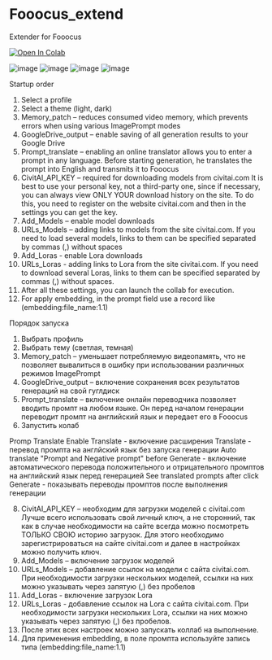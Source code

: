 # Fooocus_extend
Extender for Fooocus

<a href="https://colab.research.google.com/github/shaitanzx/Fooocus_extend/blob/main/Fooocus_extend.ipynb" rel="nofollow"><img src="https://colab.research.google.com/assets/colab-badge.svg" alt="Open In Colab" data-canonical-src="https://colab.research.google.com/assets/colab-badge.svg"></a>


![image](https://github.com/shaitanzx/Fooocus_extend/assets/162459965/c8fabbdf-c93a-4fbe-83c3-8a320dfe2653)
![image](https://github.com/shaitanzx/Fooocus_extend/assets/162459965/538c5054-dab5-4b8d-a3a4-55af11017ece)
![image](https://github.com/shaitanzx/Fooocus_extend/assets/162459965/cc30d308-e63c-4c73-b798-6a65875693db)
![image](https://github.com/shaitanzx/Fooocus_extend/assets/162459965/92e1bec7-4227-47bc-a3f9-e1274dd3d6e6)







Startup order
1. Select a profile
2. Select a theme (light, dark)
3. Memory_patch – reduces consumed video memory, which prevents errors when using various ImagePrompt modes
4. GoogleDrive_output – enable saving of all generation results to your Google Drive
5. Prompt_translate – enabling an online translator allows you to enter a prompt in any language. Before starting generation, he translates the prompt into English and transmits it to Fooocus
6. CivitAI_API_KEY – required for downloading models from civitai.com It is best to use your personal key, not a third-party one, since if necessary, you can always view ONLY YOUR download history on the site. To do this, you need to register on the website civitai.com and then in the settings you can get the key.
7. Add_Models – enable model downloads
8. URLs_Models – adding links to models from the site civitai.com. If you need to load several models, links to them can be specified separated by commas (,) without spaces
9. Add_Loras - enable Lora downloads
10. URLs_Loras - adding links to Lora from the site civitai.com. If you need to download several Loras, links to them can be specified separated by commas (,) without spaces.
11. After all these settings, you can launch the collab for execution.
12. For apply embedding, in the prompt field use a record like (embedding:file_name:1.1)


Порядок запуска
1.	Выбрать профиль
2.	Выбрать тему (светлая, темная)
3.	Memory_patch – уменьшает потребляемую видеопамять, что не позволяет вывалиться в ошибку при использовании различных режимов ImagePrompt
4.	GoogleDrive_output – включение сохранения всех результатов генераций на свой гуглдиск
5.	Prompt_translate – включение онлайн переводчика позволяет вводить промпт на любом языке. Он перед началом генерации переводит промпт на английский язык и передает его в Fooocus
6.	Запустить колаб

Promp Translate
Enable Translate - включение расширения
Translate - перевод промпта на англйский язык без запуска генерации
Auto translate "Prompt and Negative prompt" before Generate - включение автоматического перевода положительного и отрицательного промптов на английский язык перед генерацией
See translated prompts after click Generate - показывать переводы промптов после выполнения генерации


8.	CivitAI_API_KEY – необходим для загрузки моделей с civitai.com  Лучше всего использовать свой личный ключ, а не сторонний, так как в случае необходимости на сайте всегда можно посмотреть ТОЛЬКО СВОЮ историю загрузок. Для этого необходимо зарегистрироваться на сайте civitai.com и далее в настройках можно получить ключ.
9.	Add_Models – включение загрузок моделей
10.	URLs_Models – добавление ссылок на модели с сайта civitai.com. При необходимости загрузки нескольких моделей, ссылки на них можно указывать через запятую (,) без пробелов
11.	Add_Loras - включение загрузок Lora
12.	 URLs_Loras - добавление ссылок на Lora с сайта civitai.com. При необходимости загрузки нескольких Lora, ссылки на них можно указывать через запятую (,)  без пробелов.
13.	После этих всех настроек можно запускать коллаб на выполнение.
14.	Для применения embedding, в поле промпта используйте запись типа (embedding:file_name:1.1)

